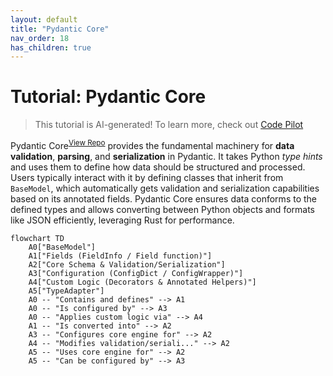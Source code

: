 ```yaml
---
layout: default
title: "Pydantic Core"
nav_order: 18
has_children: true
---
```


# Tutorial: Pydantic Core

> This tutorial is AI-generated! To learn more, check out [Code Pilot](https://github.com/setiadeepanshu01/Code-Pilot.git)

Pydantic Core<sup>[View Repo](https://github.com/pydantic/pydantic/tree/6c38dc93f40a47f4d1350adca9ec0d72502e223f/pydantic)</sup> provides the fundamental machinery for **data validation**, **parsing**, and **serialization** in Pydantic. It takes Python *type hints* and uses them to define how data should be structured and processed. Users typically interact with it by defining classes that inherit from `BaseModel`, which automatically gets validation and serialization capabilities based on its annotated fields. Pydantic Core ensures data conforms to the defined types and allows converting between Python objects and formats like JSON efficiently, leveraging Rust for performance.

```mermaid
flowchart TD
    A0["BaseModel"]
    A1["Fields (FieldInfo / Field function)"]
    A2["Core Schema & Validation/Serialization"]
    A3["Configuration (ConfigDict / ConfigWrapper)"]
    A4["Custom Logic (Decorators & Annotated Helpers)"]
    A5["TypeAdapter"]
    A0 -- "Contains and defines" --> A1
    A0 -- "Is configured by" --> A3
    A0 -- "Applies custom logic via" --> A4
    A1 -- "Is converted into" --> A2
    A3 -- "Configures core engine for" --> A2
    A4 -- "Modifies validation/seriali..." --> A2
    A5 -- "Uses core engine for" --> A2
    A5 -- "Can be configured by" --> A3
```
